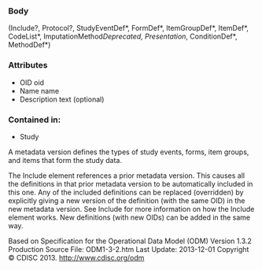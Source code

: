 ### Body

(Include?, Protocol?, StudyEventDef*, FormDef*, ItemGroupDef*, ItemDef*, CodeList*, ImputationMethod*Deprecated, Presentation*, ConditionDef*, MethodDef*)

### Attributes

* OID 	oid 		
* Name 	name 		
* Description 	text 	(optional) 	

### Contained in:

* Study

A metadata version defines the types of study events, forms, item groups, and items that form the study data.

The Include element references a prior metadata version. This causes all the definitions in that prior metadata version to be automatically included in this one. Any of the included definitions can be replaced (overridden) by explicitly giving a new version of the definition (with the same OID) in the new metadata version. See Include for more information on how the Include element works. New definitions (with new OIDs) can be added in the same way.

Based on 
Specification for the Operational Data Model (ODM)
Version 1.3.2 Production
Source File: ODM1-3-2.htm
Last Update: 2013-12-01  Copyright © CDISC 2013.
http://www.cdisc.org/odm
